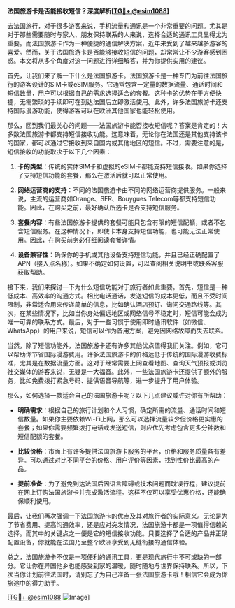 **法国旅游卡是否能接收短信？深度解析[[TG💪+ @esim1088](https://t.me/s/esim1088)]**

去法国旅行，对于很多游客来说，手机流量和通讯是一个非常重要的问题。尤其是对于那些需要随时与家人、朋友保持联系的人来说，选择合适的通讯工具显得尤为重要。而法国旅游卡作为一种便捷的通信解决方案，近年来受到了越来越多游客的喜爱。然而，关于法国旅游卡是否能够接收短信的问题，却常常让不少游客感到困惑。本文将从多个角度对这一问题进行详细解答，并为你提供实用的建议。

首先，让我们来了解一下什么是法国旅游卡。法国旅游卡是一种专门为前往法国旅行的游客设计的SIM卡或eSIM服务。它通常包含一定量的数据流量、通话时间和短信数量，用户可以根据自己的需求选择适合的套餐。这种卡的优势在于方便快捷，无需繁琐的手续即可在到达法国后立即激活使用。此外，许多法国旅游卡还支持国际漫游功能，使得游客可以在欧洲其他国家也能轻松使用。

那么，回到我们最关心的问题——法国旅游卡能否接收短信呢？答案是肯定的！大多数法国旅游卡都支持短信接收功能。这意味着，无论你在法国还是其他支持该卡的国家，都可以通过它接收到来自国内或其他地区的短信。不过，需要注意的是，短信接收的功能取决于以下几个因素：

1. **卡的类型**：传统的实体SIM卡和虚拟的eSIM卡都能支持短信接收。如果你选择了支持短信功能的套餐，那么在激活后就可以正常使用。
   
2. **网络运营商的支持**：不同的法国旅游卡由不同的网络运营商提供服务。一般来说，主流的运营商如Orange、SFR、Bouygues Telecom等都支持短信功能。因此，在购买之前，最好确认所选卡是否支持短信服务。

3. **套餐内容**：有些法国旅游卡提供的套餐可能只包含有限的短信配额，或者不包含短信服务。在这种情况下，即使卡本身支持短信功能，也可能无法正常使用。因此，在购买前务必仔细阅读套餐详情。

4. **设备兼容性**：确保你的手机或其他设备支持短信功能，并且已经正确配置了APN（接入点名称）。如果不确定如何设置，可以查阅相关说明书或联系客服获取帮助。

接下来，我们来探讨一下为什么短信功能对于旅行者如此重要。首先，短信是一种低成本、高效率的沟通方式。相比电话通话，发送短信的成本更低，而且不受时间限制，非常适合用来传递简单的信息，比如确认酒店预订、询问交通路线等。其次，在某些情况下，比如当你身处偏远地区或网络信号不稳定时，短信可能会成为唯一可靠的联系方式。最后，对于一些习惯于使用即时通讯软件（如微信、WhatsApp）的用户来说，短信可以作为备用方案，避免因网络故障而失去联系。

当然，除了短信功能外，法国旅游卡还有许多其他优点值得我们关注。例如，它可以帮助你节省国际漫游费用。许多法国旅游卡的价格远低于传统的国际漫游收费标准，尤其是在数据流量方面。这对于经常需要上网查看地图、查询天气预报或浏览社交媒体的游客来说，无疑是一大福音。此外，一些法国旅游卡还提供了额外的服务，比如免费拨打紧急号码、提供语音导航等，进一步提升了用户体验。

那么，如何选择一款适合自己的法国旅游卡呢？以下几点建议或许对你有所帮助：

- **明确需求**：根据自己的旅行计划和个人习惯，确定所需的流量、通话时间和短信数量。如果你主要依赖Wi-Fi上网，那么可以选择流量较少但价格更实惠的套餐；如果你需要频繁拨打电话或发送短信，则应优先考虑包含更多分钟数和短信配额的套餐。
  
- **比较价格**：市面上有许多提供法国旅游卡服务的平台，价格和服务质量各有差异。可以通过对比不同平台的价格、用户评价等因素，找到性价比最高的产品。

- **提前准备**：为了避免到达法国后因语言障碍或技术问题而耽误行程，建议提前在网上订购法国旅游卡并完成激活流程。这样不仅可以享受优惠价格，还能确保顺利使用。

最后，让我们再次强调一下法国旅游卡的优点及其对旅行者的实际意义。无论是为了节省费用、提高沟通效率，还是应对突发情况，法国旅游卡都是一项值得信赖的选择。而其中的关键点之一便是它的短信接收功能。只要选择了合适的产品并正确配置设备，你就能在法国乃至整个欧洲享受到无缝衔接的通信体验。

总之，法国旅游卡不仅是一项便利的通讯工具，更是现代旅行中不可或缺的一部分。它让你在异国他乡也能感受到家的温暖，随时随地与世界保持联系。所以，下次当你计划前往法国时，请别忘了为自己准备一张法国旅游卡哦！相信它会成为你旅途中的得力助手。

[[TG💪+ @esim1088](https://t.me/s/esim1088) ![Image](https://i.postimg.cc/4NQfJmqS/Snipaste-2025-05-13-00-14-12.png)]